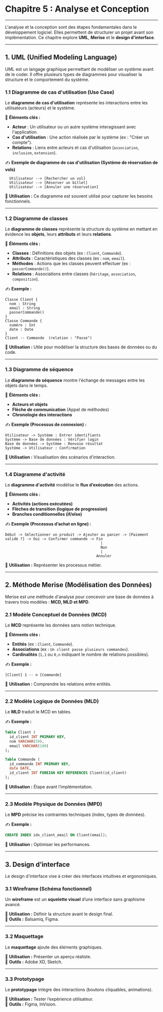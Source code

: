 # **Chapitre 5 : Analyse et Conception**  

---

L'analyse et la conception sont des étapes fondamentales dans le développement logiciel. Elles permettent de structurer un projet avant son implémentation. Ce chapitre explore **UML**, **Merise** et le **design d'interface**.

---

## **1. UML (Unified Modeling Language)**
UML est un langage graphique permettant de modéliser un système avant de le coder. Il offre plusieurs types de diagrammes pour visualiser la structure et le comportement du système.

### **1.1 Diagramme de cas d'utilisation (Use Case)**
Le **diagramme de cas d'utilisation** représente les interactions entre les utilisateurs (acteurs) et le système.

🔹 **Éléments clés :**  
- **Acteur** : Un utilisateur ou un autre système interagissant avec l'application.  
- **Cas d'utilisation** : Une action réalisée par le système (ex : "Créer un compte").  
- **Relations** : Liens entre acteurs et cas d'utilisation (`association`, `inclusion`, `extension`).  

✍️ **Exemple de diagramme de cas d'utilisation (Système de réservation de vols)**  
```
  Utilisateur --> [Rechercher un vol]
  Utilisateur --> [Réserver un billet]
  Utilisateur --> [Annuler une réservation]
```
📌 **Utilisation :** Ce diagramme est souvent utilisé pour capturer les besoins fonctionnels.

---

### **1.2 Diagramme de classes**
Le **diagramme de classes** représente la structure du système en mettant en évidence les **objets**, leurs **attributs** et leurs **relations**.

🔹 **Éléments clés :**  
- **Classes** : Définitions des objets (ex : `Client`, `Commande`).  
- **Attributs** : Caractéristiques des classes (ex : `nom`, `email`).  
- **Méthodes** : Actions que les classes peuvent effectuer (ex : `passerCommande()`).  
- **Relations** : Associations entre classes (`héritage`, `association`, `composition`).  

✍️ **Exemple :**
```
Classe Client {
  nom : String
  email : String
  passerCommande()
}
Classe Commande {
  numéro : Int
  date : Date
}
Client -- Commande  (relation : "Passe")
```
📌 **Utilisation :** Utile pour modéliser la structure des bases de données ou du code.

---

### **1.3 Diagramme de séquence**
Le **diagramme de séquence** montre l'échange de messages entre les objets dans le temps.

🔹 **Éléments clés :**  
- **Acteurs et objets**  
- **Flèche de communication** (Appel de méthodes)  
- **Chronologie des interactions**  

✍️ **Exemple (Processus de connexion) :**
```
Utilisateur -> Système : Entrer identifiants
Système -> Base de données : Vérifier login
Base de données -> Système : Renvoie résultat
Système -> Utilisateur : Confirmation
```
📌 **Utilisation :** Visualisation des scénarios d'interaction.

---

### **1.4 Diagramme d'activité**
Le **diagramme d'activité** modélise le **flux d’exécution** des actions.

🔹 **Éléments clés :**  
- **Activités (actions exécutées)**  
- **Flèches de transition (logique de progression)**  
- **Branches conditionnelles (if/else)**  

✍️ **Exemple (Processus d’achat en ligne) :**
```
Début -> Sélectionner un produit -> Ajouter au panier -> [Paiement validé ?] -> Oui -> Confirmer commande -> Fin
                                            |
                                            Non
                                            |
                                          Annuler
```
📌 **Utilisation :** Représenter les processus métier.

---

## **2. Méthode Merise (Modélisation des Données)**
Merise est une méthode d'analyse pour concevoir une base de données à travers trois modèles : **MCD, MLD et MPD**.

### **2.1 Modèle Conceptuel de Données (MCD)**
Le **MCD** représente les données sans notion technique.

🔹 **Éléments clés :**  
- **Entités** (ex : `Client`, `Commande`).  
- **Associations** (ex : `Un client passe plusieurs commandes`).  
- **Cardinalités** (`1,1` ou `0,n` indiquant le nombre de relations possibles).  

✍️ **Exemple :**
```
[Client] 1 -- n [Commande]
```
📌 **Utilisation :** Comprendre les relations entre entités.

---

### **2.2 Modèle Logique de Données (MLD)**
Le **MLD** traduit le MCD en tables.

✍️ **Exemple :**
```sql
Table Client (
  id_client INT PRIMARY KEY,
  nom VARCHAR(50),
  email VARCHAR(100)
);

Table Commande (
  id_commande INT PRIMARY KEY,
  date DATE,
  id_client INT FOREIGN KEY REFERENCES Client(id_client)
);
```
📌 **Utilisation :** Étape avant l’implémentation.

---

### **2.3 Modèle Physique de Données (MPD)**
Le **MPD** précise les contraintes techniques (index, types de données).

✍️ **Exemple :**
```sql
CREATE INDEX idx_client_email ON Client(email);
```
📌 **Utilisation :** Optimiser les performances.

---

## **3. Design d’interface**
Le design d'interface vise à créer des interfaces intuitives et ergonomiques.

### **3.1 Wireframe (Schéma fonctionnel)**
Un **wireframe** est un **squelette visuel** d’une interface sans graphisme avancé.

📌 **Utilisation :** Définir la structure avant le design final.  
📌 **Outils :** Balsamiq, Figma.

---

### **3.2 Maquettage**
Le **maquettage** ajoute des éléments graphiques.

📌 **Utilisation :** Présenter un aperçu réaliste.  
📌 **Outils :** Adobe XD, Sketch.

---

### **3.3 Prototypage**
Le **prototypage** intègre des interactions (boutons cliquables, animations).

📌 **Utilisation :** Tester l’expérience utilisateur.  
📌 **Outils :** Figma, InVision.


